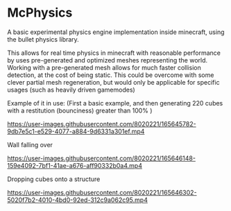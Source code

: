 # McPhysics

A basic experimental physics engine implementation inside minecraft, using the bullet physics library. 

This allows for real time physics in minecraft with reasonable performance by uses pre-generated and optimized meshes representing the world. Working with a pre-generated mesh allows for much faster collision detection, at the cost of being static. This could be overcome with some clever partial mesh regeneration, but would only be applicable for specific usages (such as heavily driven gamemodes)

Example of it in use: 
(First a basic example, and then generating 220 cubes with a restitution (bounciness) greater than 100% )


https://user-images.githubusercontent.com/8020221/165645782-9db7e5c1-e529-4077-a884-9d6331a301ef.mp4


Wall falling over

https://user-images.githubusercontent.com/8020221/165646148-159e4092-7bf1-41ae-a676-aff90332b0a4.mp4


Dropping cubes onto a structure 

https://user-images.githubusercontent.com/8020221/165646302-5020f7b2-4010-4bd0-92ed-312c9a062c95.mp4

